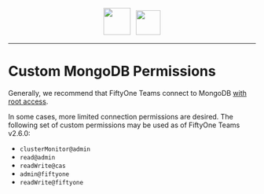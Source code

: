 <!-- markdownlint-disable no-inline-html line-length no-alt-text -->
<!-- markdownlint-disable-next-line first-line-heading -->
<div align="center">
<p align="center">

<img src="https://user-images.githubusercontent.com/25985824/106288517-2422e000-6216-11eb-871d-26ad2e7b1e59.png" height="55px"> &nbsp;
<img src="https://user-images.githubusercontent.com/25985824/106288518-24bb7680-6216-11eb-8f10-60052c519586.png" height="50px">

</p>
</div>
<!-- markdownlint-enable no-inline-html line-length no-alt-text -->

---

# Custom MongoDB Permissions

Generally, we recommend that FiftyOne Teams connect to MongoDB [with root access](https://docs.voxel51.com/user_guide/config.html?highlight=mongodb%20uri#configuring-a-mongodb-connection).

In some cases, more limited connection permissions are desired. The following set of custom permissions may be used as of
FiftyOne Teams v2.6.0:

* `clusterMonitor@admin`
* `read@admin`
* `readWrite@cas`
* `admin@fiftyone`
* `readWrite@fiftyone`
